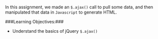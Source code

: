 In this assignment, we made an `$.ajax()` call to pull some data, and then manipulated that data in `Javascript` to generate HTML.

###Learning Objectives:###
* Understand the basics of jQuery `$.ajax()` 
